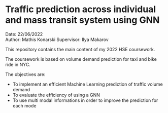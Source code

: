 # Traffic prediction across individual and mass transit system using GNN

Date: 22/06/2022 </br>
Author: Mathis Konarski
Supervisor: Ilya Makarov

This repository contains the main content of my 2022 HSE coursework.

The coursework is based on volume demand prediction for taxi and bike ride in NYC.

The objectives are:
  - To implement an efficient Machine Learning prediction of traffic volume demand
  - To evaluate the efficiency of using a GNN 
  - To use multi modal informations in order to improve the prediction for each mode
